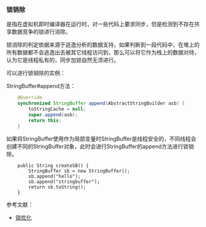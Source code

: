 ### 锁销除

是指在虚拟机即时编译器在运行时，对一些代码上要求同步，但是检测到不存在共享数据竞争的锁进行消除。

锁消除的判定依据来源于逃逸分析的数据支持，如果判断到一段代码中，在堆上的所有数据都不会逃逸出去被其它线程访问到，那么可以将它作为栈上的数据对待，认为它是线程私有的，同步加锁自然无须进行。



可以进行锁销除的实例：

StringBuffer#append方法：

```java
    @Override
    synchronized StringBuffer append(AbstractStringBuilder asb) {
        toStringCache = null;
        super.append(asb);
        return this;
    }
```

如果将StringBuffer使用作为局部变量时StringBuffer是线程安全的，不同线程会创建不同的StringBuffer对象，此时会进行StringBuffer的append方法进行锁销除。

```
    public String createSB() {
        StringBuffer sb = new StringBuffer();
        sb.append("hello");
        sb.append("stringbuffer");
        return sb.toString();
    }
```

参考文献：

- [锁优化](https://houbb.github.io/2018/10/08/jvm-30-lock-optimize#%E9%94%81%E4%BC%98%E5%8C%96)